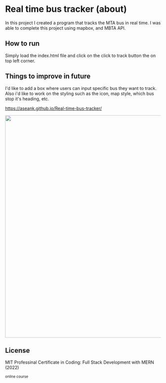 # Real time bus tracker (about)
In this project I created a program that tracks the MTA bus in real time. I was able to complete this project using mapbox, and MBTA API. 

## How to run
Simply load the index.html file and click on the click to track button the on top left corner.

## Things to improve in future
I'd like to add a box where users can input specific bus they want to track. Also i'd like to work on the styling such as the icon, map style, which bus stop it's heading, etc.

https://aseank.github.io/Real-time-bus-tracker/

<img src='bus.gif' width='720' height='720'>

## License
MIT Professinal Certificate in Coding: Full Stack Development with MERN (2022)

<sub>online course</sub>
